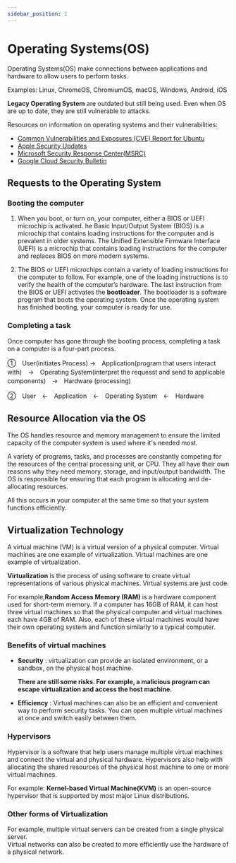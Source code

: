 ```yaml
---
sidebar_position: 1
---
```


#  Operating Systems(OS)

Operating Systems(OS) make connections between applications and hardware to allow users to perform tasks.

Examples: Linux, ChromeOS, ChromiumOS, macOS, Windows, Android, iOS

**Legacy Operating System** are outdated but still being used. Even when OS are up to date, they are still vulnerable to attacks.

Resources on information on operating systems and their vulnerabilities:

- [Common Vulnerabilities and Exposures (CVE) Report for Ubuntu](https://ubuntu.com/security/cves)
- [Apple Security Updates](https://support.apple.com/en-us/HT201222)
- [Microsoft Security Response Center(MSRC)](https://msrc.microsoft.com/update-guide/vulnerability)
- [Google Cloud Security Bulletin](https://cloud.google.com/support/bulletins)


## Requests to the Operating System

### Booting the computer

1. When you boot, or turn on, your computer, either a BIOS or UEFI microchip is activated.
   he Basic Input/Output System (BIOS) is a microchip that contains loading instructions for the computer and is prevalent in older systems. The Unified Extensible Firmware Interface (UEFI) is a microchip that contains loading instructions for the computer and replaces BIOS on more modern systems.

2. The BIOS or UEFI microchips contain a variety of loading instructions for the computer to
   follow. For example, one of the loading instructions is to verify the health of the computer’s hardware.
   The last instruction from the BIOS or UEFI activates the **bootloader**.  The bootloader is a software program that boots the operating system. Once the operating system has finished booting, your computer is ready for use.

### Completing a task

Once computer has gone through the booting process, completing a task on a computer is a four-part process.

①　User(initiates Process) →　Application(program that users interact with)　→　Operating System(interpret the requesst and send to applicable components)　→　Hardware (processing)

②　User　←　Application　←　Operating System　←　Hardware 

## Resource Allocation via the OS

The OS handles resource and memory management to ensure the limited capacity of the computer system is used where it's needed most.  

A variety of programs, tasks, and processes are constantly competing for the resources of the central processing unit, or CPU. They all have their own reasons why they need memory, storage, and input/output bandwidth. The OS is responsible for ensuring that each program is allocating and de-allocating resources.  

All this occurs in your computer at the same time so that your system functions efficiently. 



## Virtualization Technology

A virtual machine (VM) is a virtual version of a physical computer.  Virtual machines are one example of virtualization. Virtual machines are one example of virtualization.  

**Virtualization** is the process of using software to create virtual representations of various physical machines.  Virtual systems are just code.  

For example,**Random Access Memory (RAM)** is a hardware component used for short-term memory. If a computer has 16GB of RAM, it can host three virtual machines so that the physical computer and virtual machines each have 4GB of RAM. Also, each of these virtual machines would have their own operating system and function similarly to a typical computer.  

### Benefits of virtual machines

- **Security** : virtualization can provide an isolated environment, or a sandbox, on the physical host machine. 

  __There are still some risks. For example, a malicious program can escape virtualization and access the host machine.__


- **Efficiency** : Virtual machines can also be an efficient and convenient way to perform security tasks. You can open multiple virtual machines at once and switch easily between them.


### Hypervisors

Hypervisor is a software that help users manage multiple virtual machines and connect the virtual and physical hardware. Hypervisors also help with allocating the shared resources of the physical host machine to one or more virtual machines.  

For example:  **Kernel-based Virtual Machine(KVM)** is an open-source hypervisor that is supported by most major Linux distributions.



### Other forms of Virtualization

For example, multiple virtual servers can be created from a single physical server.   
Virtual networks can also be created to more efficiently use the hardware of a physical network. 